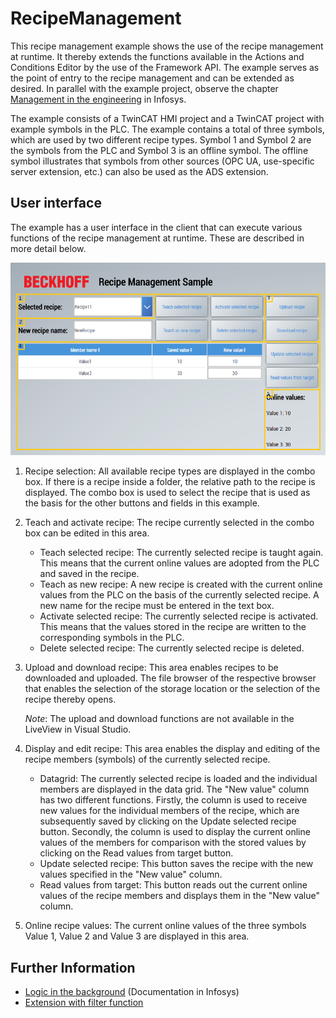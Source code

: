 # RecipeManagement

This recipe management example shows the use of the recipe management at runtime. It thereby extends the functions available in the Actions and Conditions Editor by the use of the Framework API. The example serves as the point of entry to the recipe management and can be extended as desired. In parallel with the example project, observe the chapter [Management in the engineering](https://infosys.beckhoff.com/content/1033/te2000_tc3_hmi_engineering/5737061387.html?id=14175300647116079) in Infosys.

The example consists of a TwinCAT HMI project and a TwinCAT project with example symbols in the PLC. The example contains a total of three symbols, which are used by two different recipe types. Symbol 1 and Symbol 2 are the symbols from the PLC and Symbol 3 is an offline symbol. The offline symbol illustrates that symbols from other sources (OPC UA, use-specific server extension, etc.) can also be used as the ADS extension.

## User interface

The example has a user interface in the client that can execute various functions of the recipe management at runtime. These are described in more detail below.

![Hmi with labels](README/hmi_with_labels.png)

1. Recipe selection: All available recipe types are displayed in the combo box. If there is a recipe inside a folder, the relative path to the recipe is displayed. The combo box is used to select the recipe that is used as the basis for the other buttons and fields in this example.

2. Teach and activate recipe: The recipe currently selected in the combo box can be edited in this area.
   * Teach selected recipe: The currently selected recipe is taught again. This means that the current online values are adopted from the PLC and saved in the recipe.
   * Teach as new recipe: A new recipe is created with the current online values from the PLC on the basis of the currently selected recipe. A new name for the recipe must be entered in the text box.
   * Activate selected recipe: The currently selected recipe is activated. This means that the values stored in the recipe are written to the corresponding symbols in the PLC.
   * Delete selected recipe: The currently selected recipe is deleted.
  
3. Upload and download recipe: This area enables recipes to be downloaded and uploaded. The file browser of the respective browser that enables the selection of the storage location or the selection of the recipe thereby opens.

   *Note*: The upload and download functions are not available in the LiveView in Visual Studio.

4. Display and edit recipe: This area enables the display and editing of the recipe members (symbols) of the currently selected recipe.

   * Datagrid: The currently selected recipe is loaded and the individual members are displayed in the data grid. The "New value" column has two different functions. Firstly, the column is used to receive new values for the individual members of the recipe, which are subsequently saved by clicking on the Update selected recipe button. Secondly, the column is used to display the current online values of the members for comparison with the stored values by clicking on the Read values from target button.
   * Update selected recipe: This button saves the recipe with the new values specified in the "New value" column.
   * Read values from target: This button reads out the current online values of the recipe members and displays them in the "New value" column.

5. Online recipe values: The current online values of the three symbols Value 1, Value 2 and Value 3 are displayed in this area.

## Further Information

* [Logic in the background](https://infosys.beckhoff.com/content/1033/te2000_tc3_hmi_engineering/5872675083.html?id=1883451105835014634) (Documentation in Infosys)
* [Extension with filter function](../RecipeManagementFilter/README.md)
